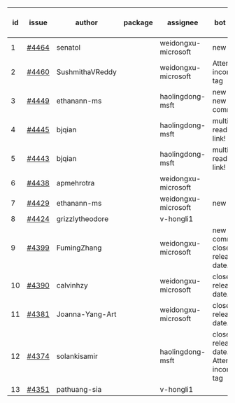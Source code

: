 | id | issue | author | package | assignee | bot advice | created date of issue | target release date | date from target |
| ------ | ------ | ------ | ------ | ------ | ------ | ------ | ------ | :-----: |
| 1 | [#4464](https://github.com/Azure/sdk-release-request/issues/4464) | senatol |  | weidongxu-microsoft | new issue. | 08-23 | 09-22 |  |
| 2 | [#4460](https://github.com/Azure/sdk-release-request/issues/4460) | SushmithaVReddy |  | weidongxu-microsoft | Attention to inconsistent tag | 08-23 | 09-22 |  |
| 3 | [#4449](https://github.com/Azure/sdk-release-request/issues/4449) | ethanann-ms |  | haolingdong-msft | new issue. new comment. | 08-17 | 09-22 |  |
| 4 | [#4445](https://github.com/Azure/sdk-release-request/issues/4445) | bjqian |  | haolingdong-msft | multi readme link! | 08-17 | 09-22 |  |
| 5 | [#4443](https://github.com/Azure/sdk-release-request/issues/4443) | bjqian |  | haolingdong-msft | multi readme link! | 08-17 | 09-22 |  |
| 6 | [#4438](https://github.com/Azure/sdk-release-request/issues/4438) | apmehrotra |  | weidongxu-microsoft |  | 08-16 | 09-22 |  |
| 7 | [#4429](https://github.com/Azure/sdk-release-request/issues/4429) | ethanann-ms |  | weidongxu-microsoft | new issue. | 08-15 | 09-22 |  |
| 8 | [#4424](https://github.com/Azure/sdk-release-request/issues/4424) | grizzlytheodore |  | v-hongli1 |  | 08-12 |  | 0 |
| 9 | [#4399](https://github.com/Azure/sdk-release-request/issues/4399) | FumingZhang |  | weidongxu-microsoft | new comment. close to release date.  | 08-08 | 08-25 | 0 |
| 10 | [#4390](https://github.com/Azure/sdk-release-request/issues/4390) | calvinhzy |  | weidongxu-microsoft | close to release date.  | 08-04 | 08-25 | 0 |
| 11 | [#4381](https://github.com/Azure/sdk-release-request/issues/4381) | Joanna-Yang-Art |  | weidongxu-microsoft | close to release date.  | 07-31 | 08-25 | 0 |
| 12 | [#4374](https://github.com/Azure/sdk-release-request/issues/4374) | solankisamir |  | haolingdong-msft | close to release date.  Attention to inconsistent tag | 07-27 | 08-25 | 0 |
| 13 | [#4351](https://github.com/Azure/sdk-release-request/issues/4351) | pathuang-sia |  | v-hongli1 |  | 07-20 |  | 0 |
